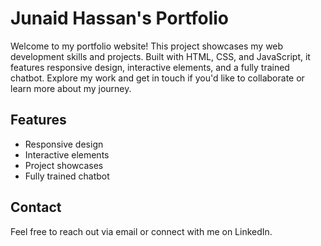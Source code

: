 # Junaid Hassan's Portfolio

Welcome to my portfolio website! This project showcases my web development skills and projects. Built with HTML, CSS, and JavaScript, it features responsive design, interactive elements, and a fully trained chatbot. Explore my work and get in touch if you'd like to collaborate or learn more about my journey.

## Features
- Responsive design
- Interactive elements
- Project showcases
- Fully trained chatbot

## Contact
Feel free to reach out via email or connect with me on LinkedIn.
